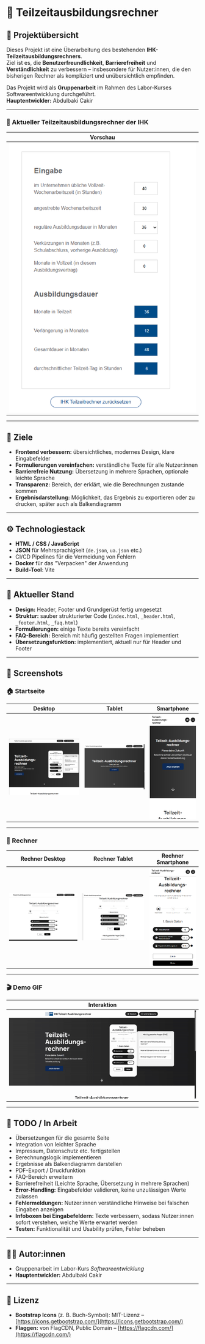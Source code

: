 # 🧮 Teilzeitausbildungsrechner


## 📘 Projektübersicht

Dieses Projekt ist eine Überarbeitung des bestehenden **IHK-Teilzeitausbildungsrechners**.  
Ziel ist es, die **Benutzerfreundlichkeit**, **Barrierefreiheit** und **Verständlichkeit** zu verbessern – insbesondere für Nutzer:innen, die den bisherigen Rechner als kompliziert und unübersichtlich empfinden.

Das Projekt wird als **Gruppenarbeit** im Rahmen des Labor-Kurses Softwareentwicklung durchgeführt.  
**Hauptentwickler:** Abdulbaki Cakir

---

### 🧩 Aktueller Teilzeitausbildungsrechner der IHK

| Vorschau |
|----------|
| ![Alter Teilzeitausbildungsrechner](assets/rechner_alt.png) |

---

## 🎯 Ziele

- **Frontend verbessern:** übersichtliches, modernes Design, klare Eingabefelder  
- **Formulierungen vereinfachen:** verständliche Texte für alle Nutzer:innen  
- **Barrierefreie Nutzung:** Übersetzung in mehrere Sprachen, optionale leichte Sprache  
- **Transparenz:** Bereich, der erklärt, wie die Berechnungen zustande kommen  
- **Ergebnisdarstellung:** Möglichkeit, das Ergebnis zu exportieren oder zu drucken, später auch als Balkendiagramm  

---

## ⚙️ Technologiestack

- **HTML / CSS / JavaScript**  
- **JSON** für Mehrsprachigkeit (`de.json`, `ua.json` etc.)
- CI/CD Pipelines für die Vermeidung von Fehlern
- **Docker** für das "Verpacken" der Anwendung
- **Build-Tool**: Vite 

---

## 🚧 Aktueller Stand

- **Design:** Header, Footer und Grundgerüst fertig umgesetzt  
- **Struktur:** sauber strukturierter Code (`index.html`, `_header.html`, `_footer.html`, `_faq.html`)  
- **Formulierungen:** einige Texte bereits vereinfacht  
- **FAQ-Bereich:** Bereich mit häufig gestellten Fragen implementiert  
- **Übersetzungsfunktion:** implementiert, aktuell nur für Header und Footer  

---

## 📸 Screenshots

### 🏠 Startseite

| Desktop | Tablet | Smartphone |
|----------|---------|------------|
| ![Desktop](assets/start_desktop.png) | ![Tablet](assets/start_tablet.png) | ![Smartphone](assets/start_smartphone.png) |

---

### 🧮 Rechner

| Rechner Desktop | Rechner Tablet | Rechner Smartphone |
|-----------------|----------------|--------------------|
| ![Rechner Desktop](assets/rechner_desktop.png) | ![Rechner Tablet](assets/rechner_tablet.png) | ![Rechner Smartphone](assets/rechner_smartphone.png) |

---

### 🎬 Demo GIF

| Interaktion |
|--------------|
| ![Demo GIF](assets/demo.gif) |

---

## 🧱 TODO / In Arbeit

- Übersetzungen für die gesamte Seite  
- Integration von leichter Sprache  
- Impressum, Datenschutz etc. fertigstellen  
- Berechnungslogik implementieren  
- Ergebnisse als Balkendiagramm darstellen  
- PDF-Export / Druckfunktion  
- FAQ-Bereich erweitern  
- Barrierefreiheit (Leichte Sprache, Übersetzung in mehrere Sprachen)  
- **Error-Handling:** Eingabefelder validieren, keine unzulässigen Werte zulassen  
- **Fehlermeldungen:** Nutzer:innen verständliche Hinweise bei falschen Eingaben anzeigen  
- **Infoboxen bei Eingabefeldern:** Texte verbessern, sodass Nutzer:innen sofort verstehen, welche Werte erwartet werden  
- **Testen:** Funktionalität und Usability prüfen, Fehler beheben  

---

## 👨‍💻 Autor:innen

- Gruppenarbeit im Labor-Kurs *Softwareentwicklung*  
- **Hauptentwickler:** Abdulbaki Cakir  

---

## 📜 Lizenz

- **Bootstrap Icons** (z. B. Buch-Symbol): MIT-Lizenz – [https://icons.getbootstrap.com/](https://icons.getbootstrap.com/)  
- **Flaggen:** von FlagCDN, Public Domain – [https://flagcdn.com/](https://flagcdn.com/)  
